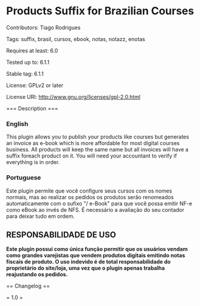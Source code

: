# Products Suffix for Brazilian Courses

Contributors: Tiago Rodrigues

Tags: suffix, brasil, cursos, ebook, notas, notazz, enotas

Requires at least: 6.0

Tested up to: 6.1.1

Stable tag: 6.1.1

License: GPLv2 or later

License URI: <http://www.gnu.org/licenses/gpl-2.0.html>

=== Description ===

### English

This plugin allows you to publish your products like courses but generates an invoice as e-book which is more affordable for most digital courses business. All products will keep the same name but all invoices will have a suffix foreach product on it. You will need your accountant to verify if everything is in order.

### Portuguese

Este plugin permite que você configure seus cursos com os nomes normais, mas ao realizar os pedidos os produtos serão renomeados automaticamente com o sufixo "/ e-Book" para que você possa emitir NF-e como eBook ao invés de NFS. É necessário a avaliação do seu contador para deixar tudo em ordem.

## RESPONSABILIDADE DE USO

**Este plugin possui como única função permitir que os usuários vendam como grandes varejistas que vendem produtos digitais emitindo notas fiscais de produto. O uso indevido é de total responsabilidade do proprietário do site/loja, uma vez que o plugin apenas trabalha reajustando os pedidos.**

== Changelog ==

= 1.0 =
